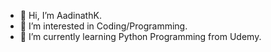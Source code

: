 - 👋 Hi, I’m AadinathK.
- 👀 I’m interested in Coding/Programming.
- 🌱 I’m currently learning Python Programming from Udemy.

<!---
AadinathK6/AadinathK6 is a ✨ special ✨ repository because its `README.md` (this file) appears on your GitHub profile.
You can click the Preview link to take a look at your changes.
--->
